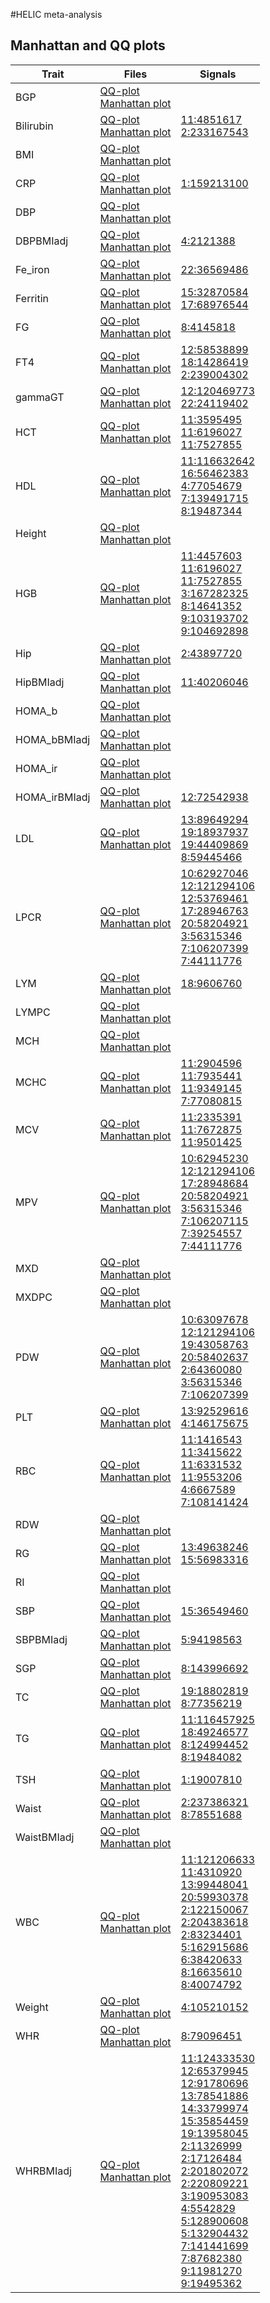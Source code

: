 #HELIC meta-analysis

## Manhattan and QQ plots

Trait | Files | Signals
---|---|---
BGP|[QQ-plot](qq_man/BGP/HELIC.BGP.qq.pdf)<br>[Manhattan plot](qq_man/BGP/HELIC.BGP.man.pdf) | 
Bilirubin|[QQ-plot](qq_man/Bilirubin/HELIC.Bilirubin.qq.pdf)<br>[Manhattan plot](qq_man/Bilirubin/HELIC.Bilirubin.man.pdf) | [11:4851617](data/Bilirubin/11.4851617.5851617.peakdata.ld.html)<br>[2:233167543](data/Bilirubin/2.233167543.234167543.peakdata.ld.html)<br>
BMI|[QQ-plot](qq_man/BMI/HELIC.BMI.qq.pdf)<br>[Manhattan plot](qq_man/BMI/HELIC.BMI.man.pdf) | 
CRP|[QQ-plot](qq_man/CRP/HELIC.CRP.qq.pdf)<br>[Manhattan plot](qq_man/CRP/HELIC.CRP.man.pdf) | [1:159213100](data/CRP/1.159213100.160213100.peakdata.ld.html)<br>
DBP|[QQ-plot](qq_man/DBP/HELIC.DBP.qq.pdf)<br>[Manhattan plot](qq_man/DBP/HELIC.DBP.man.pdf) | 
DBPBMIadj|[QQ-plot](qq_man/DBPBMIadj/HELIC.DBPBMIadj.qq.pdf)<br>[Manhattan plot](qq_man/DBPBMIadj/HELIC.DBPBMIadj.man.pdf) | [4:2121388](data/DBPBMIadj/4.2121388.3121388.peakdata.ld.html)<br>
Fe_iron|[QQ-plot](qq_man/Fe_iron/HELIC.Fe_iron.qq.pdf)<br>[Manhattan plot](qq_man/Fe_iron/HELIC.Fe_iron.man.pdf) | [22:36569486](data/Fe_iron/22.36569486.37569486.peakdata.ld.html)<br>
Ferritin|[QQ-plot](qq_man/Ferritin/HELIC.Ferritin.qq.pdf)<br>[Manhattan plot](qq_man/Ferritin/HELIC.Ferritin.man.pdf) | [15:32870584](data/Ferritin/15.32870584.33870584.peakdata.ld.html)<br>[17:68976544](data/Ferritin/17.68976544.69976544.peakdata.ld.html)<br>
FG|[QQ-plot](qq_man/FG/HELIC.FG.qq.pdf)<br>[Manhattan plot](qq_man/FG/HELIC.FG.man.pdf) | [8:4145818](data/FG/8.4145818.5145818.peakdata.ld.html)<br>
FT4|[QQ-plot](qq_man/FT4/HELIC.FT4.qq.pdf)<br>[Manhattan plot](qq_man/FT4/HELIC.FT4.man.pdf) | [12:58538899](data/FT4/12.58538899.59538899.peakdata.ld.html)<br>[18:14286419](data/FT4/18.14286419.15286419.peakdata.ld.html)<br>[2:239004302](data/FT4/2.239004302.240004302.peakdata.ld.html)<br>
gammaGT|[QQ-plot](qq_man/gammaGT/HELIC.gammaGT.qq.pdf)<br>[Manhattan plot](qq_man/gammaGT/HELIC.gammaGT.man.pdf) | [12:120469773](data/gammaGT/12.120469773.121469773.peakdata.ld.html)<br>[22:24119402](data/gammaGT/22.24119402.25119402.peakdata.ld.html)<br>
HCT|[QQ-plot](qq_man/HCT/HELIC.HCT.qq.pdf)<br>[Manhattan plot](qq_man/HCT/HELIC.HCT.man.pdf) | [11:3595495](data/HCT/11.3595495.5517059.peakdata.ld.html)<br>[11:6196027](data/HCT/11.6196027.7196027.peakdata.ld.html)<br>[11:7527855](data/HCT/11.7527855.8527855.peakdata.ld.html)<br>
HDL|[QQ-plot](qq_man/HDL/HELIC.HDL.qq.pdf)<br>[Manhattan plot](qq_man/HDL/HELIC.HDL.man.pdf) | [11:116632642](data/HDL/11.116632642.117632642.peakdata.ld.html)<br>[16:56462383](data/HDL/16.56462383.57462383.peakdata.ld.html)<br>[4:77054679](data/HDL/4.77054679.78054679.peakdata.ld.html)<br>[7:139491715](data/HDL/7.139491715.140491715.peakdata.ld.html)<br>[8:19487344](data/HDL/8.19487344.20487344.peakdata.ld.html)<br>
Height|[QQ-plot](qq_man/Height/HELIC.Height.qq.pdf)<br>[Manhattan plot](qq_man/Height/HELIC.Height.man.pdf) | 
HGB|[QQ-plot](qq_man/HGB/HELIC.HGB.qq.pdf)<br>[Manhattan plot](qq_man/HGB/HELIC.HGB.man.pdf) | [11:4457603](data/HGB/11.4457603.6169819.peakdata.ld.html)<br>[11:6196027](data/HGB/11.6196027.7196027.peakdata.ld.html)<br>[11:7527855](data/HGB/11.7527855.8527855.peakdata.ld.html)<br>[3:167282325](data/HGB/3.167282325.168282325.peakdata.ld.html)<br>[8:14641352](data/HGB/8.14641352.15641352.peakdata.ld.html)<br>[9:103193702](data/HGB/9.103193702.104193702.peakdata.ld.html)<br>[9:104692898](data/HGB/9.104692898.105692898.peakdata.ld.html)<br>
Hip|[QQ-plot](qq_man/Hip/HELIC.Hip.qq.pdf)<br>[Manhattan plot](qq_man/Hip/HELIC.Hip.man.pdf) | [2:43897720](data/Hip/2.43897720.44897720.peakdata.ld.html)<br>
HipBMIadj|[QQ-plot](qq_man/HipBMIadj/HELIC.HipBMIadj.qq.pdf)<br>[Manhattan plot](qq_man/HipBMIadj/HELIC.HipBMIadj.man.pdf) | [11:40206046](data/HipBMIadj/11.40206046.41206046.peakdata.ld.html)<br>
HOMA_b|[QQ-plot](qq_man/HOMA_b/HELIC.HOMA_b.qq.pdf)<br>[Manhattan plot](qq_man/HOMA_b/HELIC.HOMA_b.man.pdf) | 
HOMA_bBMIadj|[QQ-plot](qq_man/HOMA_bBMIadj/HELIC.HOMA_bBMIadj.qq.pdf)<br>[Manhattan plot](qq_man/HOMA_bBMIadj/HELIC.HOMA_bBMIadj.man.pdf) | 
HOMA_ir|[QQ-plot](qq_man/HOMA_ir/HELIC.HOMA_ir.qq.pdf)<br>[Manhattan plot](qq_man/HOMA_ir/HELIC.HOMA_ir.man.pdf) | 
HOMA_irBMIadj|[QQ-plot](qq_man/HOMA_irBMIadj/HELIC.HOMA_irBMIadj.qq.pdf)<br>[Manhattan plot](qq_man/HOMA_irBMIadj/HELIC.HOMA_irBMIadj.man.pdf) | [12:72542938](data/HOMA_irBMIadj/12.72542938.73542938.peakdata.ld.html)<br>
LDL|[QQ-plot](qq_man/LDL/HELIC.LDL.qq.pdf)<br>[Manhattan plot](qq_man/LDL/HELIC.LDL.man.pdf) | [13:89649294](data/LDL/13.89649294.90649294.peakdata.ld.html)<br>[19:18937937](data/LDL/19.18937937.19937937.peakdata.ld.html)<br>[19:44409869](data/LDL/19.44409869.45409869.peakdata.ld.html)<br>[8:59445466](data/LDL/8.59445466.60445466.peakdata.ld.html)<br>
LPCR|[QQ-plot](qq_man/LPCR/HELIC.LPCR.qq.pdf)<br>[Manhattan plot](qq_man/LPCR/HELIC.LPCR.man.pdf) | [10:62927046](data/LPCR/10.62927046.63927046.peakdata.ld.html)<br>[12:121294106](data/LPCR/12.121294106.122294106.peakdata.ld.html)<br>[12:53769461](data/LPCR/12.53769461.54769461.peakdata.ld.html)<br>[17:28946763](data/LPCR/17.28946763.29946763.peakdata.ld.html)<br>[20:58204921](data/LPCR/20.58204921.59204921.peakdata.ld.html)<br>[3:56315346](data/LPCR/3.56315346.57315346.peakdata.ld.html)<br>[7:106207399](data/LPCR/7.106207399.107207399.peakdata.ld.html)<br>[7:44111776](data/LPCR/7.44111776.45111776.peakdata.ld.html)<br>
LYM|[QQ-plot](qq_man/LYM/HELIC.LYM.qq.pdf)<br>[Manhattan plot](qq_man/LYM/HELIC.LYM.man.pdf) | [18:9606760](data/LYM/18.9606760.10606760.peakdata.ld.html)<br>
LYMPC|[QQ-plot](qq_man/LYMPC/HELIC.LYMPC.qq.pdf)<br>[Manhattan plot](qq_man/LYMPC/HELIC.LYMPC.man.pdf) | 
MCH|[QQ-plot](qq_man/MCH/HELIC.MCH.qq.pdf)<br>[Manhattan plot](qq_man/MCH/HELIC.MCH.man.pdf) | 
MCHC|[QQ-plot](qq_man/MCHC/HELIC.MCHC.qq.pdf)<br>[Manhattan plot](qq_man/MCHC/HELIC.MCHC.man.pdf) | [11:2904596](data/MCHC/11.2904596.7490553.peakdata.ld.html)<br>[11:7935441](data/MCHC/11.7935441.8935441.peakdata.ld.html)<br>[11:9349145](data/MCHC/11.9349145.10349145.peakdata.ld.html)<br>[7:77080815](data/MCHC/7.77080815.78080815.peakdata.ld.html)<br>
MCV|[QQ-plot](qq_man/MCV/HELIC.MCV.qq.pdf)<br>[Manhattan plot](qq_man/MCV/HELIC.MCV.man.pdf) | [11:2335391](data/MCV/11.2335391.7490553.peakdata.ld.html)<br>[11:7672875](data/MCV/11.7672875.8672875.peakdata.ld.html)<br>[11:9501425](data/MCV/11.9501425.11452239.peakdata.ld.html)<br>
MPV|[QQ-plot](qq_man/MPV/HELIC.MPV.qq.pdf)<br>[Manhattan plot](qq_man/MPV/HELIC.MPV.man.pdf) | [10:62945230](data/MPV/10.62945230.63945230.peakdata.ld.html)<br>[12:121294106](data/MPV/12.121294106.122294106.peakdata.ld.html)<br>[17:28948684](data/MPV/17.28948684.29948684.peakdata.ld.html)<br>[20:58204921](data/MPV/20.58204921.59204921.peakdata.ld.html)<br>[3:56315346](data/MPV/3.56315346.57315346.peakdata.ld.html)<br>[7:106207115](data/MPV/7.106207115.107207115.peakdata.ld.html)<br>[7:39254557](data/MPV/7.39254557.40254557.peakdata.ld.html)<br>[7:44111776](data/MPV/7.44111776.45111776.peakdata.ld.html)<br>
MXD|[QQ-plot](qq_man/MXD/HELIC.MXD.qq.pdf)<br>[Manhattan plot](qq_man/MXD/HELIC.MXD.man.pdf) | 
MXDPC|[QQ-plot](qq_man/MXDPC/HELIC.MXDPC.qq.pdf)<br>[Manhattan plot](qq_man/MXDPC/HELIC.MXDPC.man.pdf) | 
PDW|[QQ-plot](qq_man/PDW/HELIC.PDW.qq.pdf)<br>[Manhattan plot](qq_man/PDW/HELIC.PDW.man.pdf) | [10:63097678](data/PDW/10.63097678.64097678.peakdata.ld.html)<br>[12:121294106](data/PDW/12.121294106.122294106.peakdata.ld.html)<br>[19:43058763](data/PDW/19.43058763.44058763.peakdata.ld.html)<br>[20:58402637](data/PDW/20.58402637.59402637.peakdata.ld.html)<br>[2:64360080](data/PDW/2.64360080.65360080.peakdata.ld.html)<br>[3:56315346](data/PDW/3.56315346.57315346.peakdata.ld.html)<br>[7:106207399](data/PDW/7.106207399.107207399.peakdata.ld.html)<br>
PLT|[QQ-plot](qq_man/PLT/HELIC.PLT.qq.pdf)<br>[Manhattan plot](qq_man/PLT/HELIC.PLT.man.pdf) | [13:92529616](data/PLT/13.92529616.93529616.peakdata.ld.html)<br>[4:146175675](data/PLT/4.146175675.147175675.peakdata.ld.html)<br>
RBC|[QQ-plot](qq_man/RBC/HELIC.RBC.qq.pdf)<br>[Manhattan plot](qq_man/RBC/HELIC.RBC.man.pdf) | [11:1416543](data/RBC/11.1416543.2416543.peakdata.ld.html)<br>[11:3415622](data/RBC/11.3415622.6225936.peakdata.ld.html)<br>[11:6331532](data/RBC/11.6331532.7331532.peakdata.ld.html)<br>[11:9553206](data/RBC/11.9553206.10553206.peakdata.ld.html)<br>[4:6667589](data/RBC/4.6667589.7667589.peakdata.ld.html)<br>[7:108141424](data/RBC/7.108141424.109141424.peakdata.ld.html)<br>
RDW|[QQ-plot](qq_man/RDW/HELIC.RDW.qq.pdf)<br>[Manhattan plot](qq_man/RDW/HELIC.RDW.man.pdf) | 
RG|[QQ-plot](qq_man/RG/HELIC.RG.qq.pdf)<br>[Manhattan plot](qq_man/RG/HELIC.RG.man.pdf) | [13:49638246](data/RG/13.49638246.50638246.peakdata.ld.html)<br>[15:56983316](data/RG/15.56983316.57983316.peakdata.ld.html)<br>
RI|[QQ-plot](qq_man/RI/HELIC.RI.qq.pdf)<br>[Manhattan plot](qq_man/RI/HELIC.RI.man.pdf) | 
SBP|[QQ-plot](qq_man/SBP/HELIC.SBP.qq.pdf)<br>[Manhattan plot](qq_man/SBP/HELIC.SBP.man.pdf) | [15:36549460](data/SBP/15.36549460.37549460.peakdata.ld.html)<br>
SBPBMIadj|[QQ-plot](qq_man/SBPBMIadj/HELIC.SBPBMIadj.qq.pdf)<br>[Manhattan plot](qq_man/SBPBMIadj/HELIC.SBPBMIadj.man.pdf) | [5:94198563](data/SBPBMIadj/5.94198563.96098956.peakdata.ld.html)<br>
SGP|[QQ-plot](qq_man/SGP/HELIC.SGP.qq.pdf)<br>[Manhattan plot](qq_man/SGP/HELIC.SGP.man.pdf) | [8:143996692](data/SGP/8.143996692.144996692.peakdata.ld.html)<br>
TC|[QQ-plot](qq_man/TC/HELIC.TC.qq.pdf)<br>[Manhattan plot](qq_man/TC/HELIC.TC.man.pdf) | [19:18802819](data/TC/19.18802819.19802819.peakdata.ld.html)<br>[8:77356219](data/TC/8.77356219.78356219.peakdata.ld.html)<br>
TG|[QQ-plot](qq_man/TG/HELIC.TG.qq.pdf)<br>[Manhattan plot](qq_man/TG/HELIC.TG.man.pdf) | [11:116457925](data/TG/11.116457925.117457925.peakdata.ld.html)<br>[18:49246577](data/TG/18.49246577.50246577.peakdata.ld.html)<br>[8:124994452](data/TG/8.124994452.125994452.peakdata.ld.html)<br>[8:19484082](data/TG/8.19484082.20484082.peakdata.ld.html)<br>
TSH|[QQ-plot](qq_man/TSH/HELIC.TSH.qq.pdf)<br>[Manhattan plot](qq_man/TSH/HELIC.TSH.man.pdf) | [1:19007810](data/TSH/1.19007810.20007810.peakdata.ld.html)<br>
Waist|[QQ-plot](qq_man/Waist/HELIC.Waist.qq.pdf)<br>[Manhattan plot](qq_man/Waist/HELIC.Waist.man.pdf) | [2:237386321](data/Waist/2.237386321.238386321.peakdata.ld.html)<br>[8:78551688](data/Waist/8.78551688.79551688.peakdata.ld.html)<br>
WaistBMIadj|[QQ-plot](qq_man/WaistBMIadj/HELIC.WaistBMIadj.qq.pdf)<br>[Manhattan plot](qq_man/WaistBMIadj/HELIC.WaistBMIadj.man.pdf) | 
WBC|[QQ-plot](qq_man/WBC/HELIC.WBC.qq.pdf)<br>[Manhattan plot](qq_man/WBC/HELIC.WBC.man.pdf) | [11:121206633](data/WBC/11.121206633.122206633.peakdata.ld.html)<br>[11:4310920](data/WBC/11.4310920.7487192.peakdata.ld.html)<br>[13:99448041](data/WBC/13.99448041.100448041.peakdata.ld.html)<br>[20:59930378](data/WBC/20.59930378.60930378.peakdata.ld.html)<br>[2:122150067](data/WBC/2.122150067.123150067.peakdata.ld.html)<br>[2:204383618](data/WBC/2.204383618.205383618.peakdata.ld.html)<br>[2:83234401](data/WBC/2.83234401.84234401.peakdata.ld.html)<br>[5:162915686](data/WBC/5.162915686.163915686.peakdata.ld.html)<br>[6:38420633](data/WBC/6.38420633.39420633.peakdata.ld.html)<br>[8:16635610](data/WBC/8.16635610.17635610.peakdata.ld.html)<br>[8:40074792](data/WBC/8.40074792.41074792.peakdata.ld.html)<br>
Weight|[QQ-plot](qq_man/Weight/HELIC.Weight.qq.pdf)<br>[Manhattan plot](qq_man/Weight/HELIC.Weight.man.pdf) | [4:105210152](data/Weight/4.105210152.106210152.peakdata.ld.html)<br>
WHR|[QQ-plot](qq_man/WHR/HELIC.WHR.qq.pdf)<br>[Manhattan plot](qq_man/WHR/HELIC.WHR.man.pdf) | [8:79096451](data/WHR/8.79096451.80096451.peakdata.ld.html)<br>
WHRBMIadj|[QQ-plot](qq_man/WHRBMIadj/HELIC.WHRBMIadj.qq.pdf)<br>[Manhattan plot](qq_man/WHRBMIadj/HELIC.WHRBMIadj.man.pdf) | [11:124333530](data/WHRBMIadj/11.124333530.125333530.peakdata.ld.html)<br>[12:65379945](data/WHRBMIadj/12.65379945.66379945.peakdata.ld.html)<br>[12:91780696](data/WHRBMIadj/12.91780696.92780696.peakdata.ld.html)<br>[13:78541886](data/WHRBMIadj/13.78541886.79541886.peakdata.ld.html)<br>[14:33799974](data/WHRBMIadj/14.33799974.34799974.peakdata.ld.html)<br>[15:35854459](data/WHRBMIadj/15.35854459.36854459.peakdata.ld.html)<br>[19:13958045](data/WHRBMIadj/19.13958045.14958045.peakdata.ld.html)<br>[2:11326999](data/WHRBMIadj/2.11326999.12326999.peakdata.ld.html)<br>[2:17126484](data/WHRBMIadj/2.17126484.18463285.peakdata.ld.html)<br>[2:201802072](data/WHRBMIadj/2.201802072.204253201.peakdata.ld.html)<br>[2:220809221](data/WHRBMIadj/2.220809221.221809221.peakdata.ld.html)<br>[3:190953083](data/WHRBMIadj/3.190953083.191953083.peakdata.ld.html)<br>[4:5542829](data/WHRBMIadj/4.5542829.6542829.peakdata.ld.html)<br>[5:128900608](data/WHRBMIadj/5.128900608.129900608.peakdata.ld.html)<br>[5:132904432](data/WHRBMIadj/5.132904432.133904432.peakdata.ld.html)<br>[7:141441699](data/WHRBMIadj/7.141441699.142441699.peakdata.ld.html)<br>[7:87682380](data/WHRBMIadj/7.87682380.88682380.peakdata.ld.html)<br>[9:11981270](data/WHRBMIadj/9.11981270.12981270.peakdata.ld.html)<br>[9:19495362](data/WHRBMIadj/9.19495362.20495362.peakdata.ld.html)<br>
